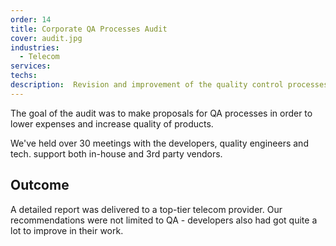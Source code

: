 ```yaml
---
order: 14
title: Corporate QA Processes Audit
cover: audit.jpg
industries:
  - Telecom
services:
techs:
description:  Revision and improvement of the quality control processes on customer side
---
```

The goal of the audit was to make proposals for QA processes in order to lower expenses and increase quality of products.

We've held over 30 meetings with the developers, quality engineers and tech. support both in-house and 3rd party vendors.

## Outcome

A detailed report was delivered to a top-tier telecom provider. Our recommendations were not limited to QA - developers also had got quite a lot to improve in their work.